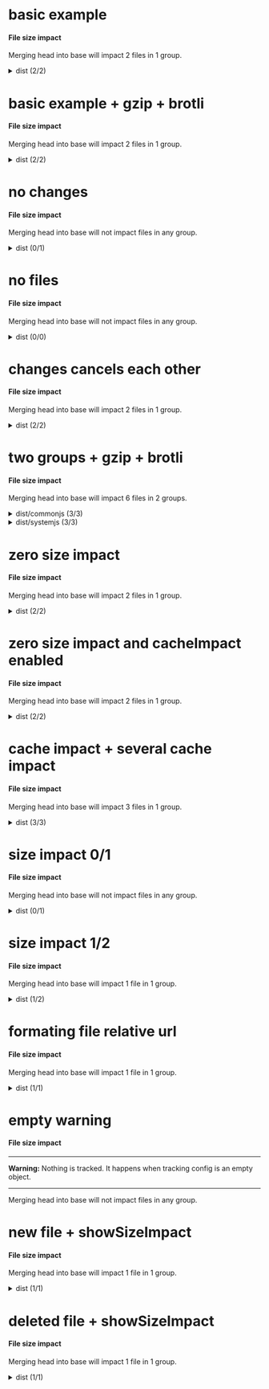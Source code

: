 # basic example

<!-- Generated by @jsenv/file-size-impact -->
<h4 id="file-size-impact">File size impact</h4>

<p>Merging head into base will impact 2 files in 1 group.</p>
<details>
  <summary>dist (2/2)</summary>
  <table>
    <thead>
      <tr>
        <th nowrap>File</th>
        <th nowrap>new size</th>
      </tr>
    </thead>
    <tbody>
      <tr>
        <td nowrap>dist/bar.js</td>
        <td nowrap>110B (+10B / +10%)</td>
      </tr>
      <tr>
        <td nowrap>dist/foo.js</td>
        <td nowrap>115B (+15B / +15%)</td>
      </tr>
    </tbody>
    <tfoot>
      <tr>
        <td nowrap><strong>Whole group</strong></td>
        <td nowrap>225B (+25B / +12.5%)</td>
      </tr>
    </tfoot>
  </table>
</details>

# basic example + gzip + brotli

<!-- Generated by @jsenv/file-size-impact -->
<h4 id="file-size-impact">File size impact</h4>

<p>Merging head into base will impact 2 files in 1 group.</p>
<details>
  <summary>dist (2/2)</summary>
  <table>
    <thead>
      <tr>
        <th nowrap>File</th>
        <th nowrap>new size</th>
        <th nowrap>new gzip size</th>
        <th nowrap>new brotli size</th>
      </tr>
    </thead>
    <tbody>
      <tr>
        <td nowrap>dist/bar.js</td>
        <td nowrap>110B (+10B / +10%)</td>
        <td nowrap>22B (+2B / +10%)</td>
        <td nowrap>19B (+1B / +5.56%)</td>
      </tr>
      <tr>
        <td nowrap>dist/foo.js</td>
        <td nowrap>115B (+15B / +15%)</td>
        <td nowrap>24B (+4B / +20%)</td>
        <td nowrap>21B (+3B / +16.67%)</td>
      </tr>
    </tbody>
    <tfoot>
      <tr>
        <td nowrap><strong>Whole group</strong></td>
        <td nowrap>225B (+25B / +12.5%)</td>
        <td nowrap>46B (+6B / +15%)</td>
        <td nowrap>40B (+4B / +11.11%)</td>
      </tr>
    </tfoot>
  </table>
</details>

# no changes

<!-- Generated by @jsenv/file-size-impact -->
<h4 id="file-size-impact">File size impact</h4>

<p>Merging head into base will not impact files in any group.</p>
<details>
  <summary>dist (0/1)</summary>
  <p>No impact on files in dist group.</p>
</details>

# no files

<!-- Generated by @jsenv/file-size-impact -->
<h4 id="file-size-impact">File size impact</h4>

<p>Merging head into base will not impact files in any group.</p>
<details>
  <summary>dist (0/0)</summary>
  <p>No file in dist group (see config below).</p>

```json
{
  "*/**": false
}
```

</details>

# changes cancels each other

<!-- Generated by @jsenv/file-size-impact -->
<h4 id="file-size-impact">File size impact</h4>

<p>Merging head into base will impact 2 files in 1 group.</p>
<details>
  <summary>dist (2/2)</summary>
  <table>
    <thead>
      <tr>
        <th nowrap>File</th>
        <th nowrap>new size</th>
      </tr>
    </thead>
    <tbody>
      <tr>
        <td nowrap>dist/file-a.js</td>
        <td nowrap>15B (+5B / +50%)</td>
      </tr>
      <tr>
        <td nowrap>dist/file-b.js</td>
        <td nowrap>10B (-5B / -33.33%)</td>
      </tr>
    </tbody>
    <tfoot>
      <tr>
        <td nowrap><strong>Whole group</strong></td>
        <td nowrap>25B (0B / +0%)</td>
      </tr>
    </tfoot>
  </table>
</details>

# two groups + gzip + brotli

<!-- Generated by @jsenv/file-size-impact -->
<h4 id="file-size-impact">File size impact</h4>

<p>Merging head into base will impact 6 files in 2 groups.</p>
<details>
  <summary>dist/commonjs (3/3)</summary>
  <table>
    <thead>
      <tr>
        <th nowrap>File</th>
        <th nowrap>new size</th>
        <th nowrap>new gzip size</th>
        <th nowrap>new brotli size</th>
      </tr>
    </thead>
    <tbody>
      <tr>
        <td nowrap><del>dist/commonjs/bar.js</del></td>
        <td nowrap>0B (-100B / -100%)</td>
        <td nowrap>0B (-10B / -100%)</td>
        <td nowrap>0B (-9B / -100%)</td>
      </tr>
      <tr>
        <td nowrap>dist/commonjs/foo.js[new]</td>
        <td nowrap>120B (+120B)</td>
        <td nowrap>12B (+12B)</td>
        <td nowrap>11B (+11B)</td>
      </tr>
      <tr>
        <td nowrap>dist/commonjs/hello.js</td>
        <td nowrap>182.62KB (+19.53KB / +11.98%)</td>
        <td nowrap>1.76KB (+200B / +12.5%)</td>
        <td nowrap>1.66KB (+200B / +13.33%)</td>
      </tr>
    </tbody>
    <tfoot>
      <tr>
        <td nowrap><strong>Whole group</strong></td>
        <td nowrap>182.73KB (+19.55KB / +11.98%)</td>
        <td nowrap>1.77KB (+202B / +12.55%)</td>
        <td nowrap>1.67KB (+202B / +13.39%)</td>
      </tr>
    </tfoot>
  </table>
</details>

<details>
  <summary>dist/systemjs (3/3)</summary>
  <table>
    <thead>
      <tr>
        <th nowrap>File</th>
        <th nowrap>new size</th>
        <th nowrap>new gzip size</th>
        <th nowrap>new brotli size</th>
      </tr>
    </thead>
    <tbody>
      <tr>
        <td nowrap><del>dist/systemjs/bar.js</del></td>
        <td nowrap>0B (-100B / -100%)</td>
        <td nowrap>0B (-10B / -100%)</td>
        <td nowrap>0B (-9B / -100%)</td>
      </tr>
      <tr>
        <td nowrap>dist/systemjs/foo.js[new]</td>
        <td nowrap>120B (+120B)</td>
        <td nowrap>12B (+12B)</td>
        <td nowrap>11B (+11B)</td>
      </tr>
      <tr>
        <td nowrap>dist/systemjs/hello.js</td>
        <td nowrap>182.62KB (+19.53KB / +11.98%)</td>
        <td nowrap>1.76KB (+200B / +12.5%)</td>
        <td nowrap>1.66KB (+200B / +13.33%)</td>
      </tr>
    </tbody>
    <tfoot>
      <tr>
        <td nowrap><strong>Whole group</strong></td>
        <td nowrap>182.73KB (+19.55KB / +11.98%)</td>
        <td nowrap>1.77KB (+202B / +12.55%)</td>
        <td nowrap>1.67KB (+202B / +13.39%)</td>
      </tr>
    </tfoot>
  </table>
</details>

# zero size impact

<!-- Generated by @jsenv/file-size-impact -->
<h4 id="file-size-impact">File size impact</h4>

<p>Merging head into base will impact 2 files in 1 group.</p>
<details>
  <summary>dist (2/2)</summary>
  <table>
    <thead>
      <tr>
        <th nowrap>File</th>
        <th nowrap>new size</th>
      </tr>
    </thead>
    <tbody>
      <tr>
        <td nowrap>dist/bar.js</td>
        <td nowrap>315B (+15B / +5%)</td>
      </tr>
      <tr>
        <td nowrap>dist/foo.js</td>
        <td nowrap>2.44KB (0B / +0%)</td>
      </tr>
    </tbody>
    <tfoot>
      <tr>
        <td nowrap><strong>Whole group</strong></td>
        <td nowrap>2.75KB (+15B / +0.54%)</td>
      </tr>
    </tfoot>
  </table>
</details>

# zero size impact and cacheImpact enabled

<!-- Generated by @jsenv/file-size-impact -->
<h4 id="file-size-impact">File size impact</h4>

<p>Merging head into base will impact 2 files in 1 group.</p>
<details>
  <summary>dist (2/2)</summary>
  <table>
    <thead>
      <tr>
        <th nowrap>File</th>
        <th nowrap>new size</th>
      </tr>
    </thead>
    <tbody>
      <tr>
        <td nowrap>dist/bar.js</td>
        <td nowrap>315B (+15B / +5%)</td>
      </tr>
      <tr>
        <td nowrap>dist/foo.js</td>
        <td nowrap>2.44KB (0B / +0%)</td>
      </tr>
    </tbody>
    <tfoot>
      <tr>
        <td nowrap><strong>Whole group</strong></td>
        <td nowrap>2.75KB (+15B / +0.54%)</td>
      </tr>
      <tr>
        <td nowrap><strong>Cache impact</strong></td>
        <td nowrap>2.75KB</td>
      </tr>
    </tfoot>
  </table>
</details>

# cache impact + several cache impact

<!-- Generated by @jsenv/file-size-impact -->
<h4 id="file-size-impact">File size impact</h4>

<p>Merging head into base will impact 3 files in 1 group.</p>
<details>
  <summary>dist (3/3)</summary>
  <table>
    <thead>
      <tr>
        <th nowrap>File</th>
        <th nowrap>new size</th>
      </tr>
    </thead>
    <tbody>
      <tr>
        <td nowrap>dist/bar.js</td>
        <td nowrap>110B (+10B / +10%)</td>
      </tr>
      <tr>
        <td nowrap>dist/foo.js[new]</td>
        <td nowrap>100B (+100B)</td>
      </tr>
      <tr>
        <td nowrap>dist/hello.js</td>
        <td nowrap>110B (+10B / +10%)</td>
      </tr>
    </tbody>
    <tfoot>
      <tr>
        <td nowrap><strong>Whole group</strong></td>
        <td nowrap>320B (+120B / +60%)</td>
      </tr>
      <tr>
        <td nowrap><strong>Cache impact</strong></td>
        <td nowrap>320B</td>
      </tr>
    </tfoot>
  </table>
</details>

# size impact 0/1

<!-- Generated by @jsenv/file-size-impact -->
<h4 id="file-size-impact">File size impact</h4>

<p>Merging head into base will not impact files in any group.</p>
<details>
  <summary>dist (0/1)</summary>
  <details>
  <summary>Hidden (1)</summary>
  <table>
    <thead>
      <tr>
        <th nowrap>File</th>
        <th nowrap>new size</th>
      </tr>
    </thead>
    <tbody>
      <tr>
        <td nowrap>dist/bar.js</td>
        <td nowrap>101B (+1B / +1%)</td>
      </tr>
    </tbody>
    <tfoot>
      <tr>
        <td nowrap><strong>Whole group</strong></td>
        <td nowrap>101B (+1B / +1%)</td>
      </tr>
    </tfoot>
  </table>
  </details>
</details>

# size impact 1/2

<!-- Generated by @jsenv/file-size-impact -->
<h4 id="file-size-impact">File size impact</h4>

<p>Merging head into base will impact 1 file in 1 group.</p>
<details>
  <summary>dist (1/2)</summary>
  <table>
    <thead>
      <tr>
        <th nowrap>File</th>
        <th nowrap>new size</th>
      </tr>
    </thead>
    <tbody>
      <tr>
        <td nowrap>dist/foo.js</td>
        <td nowrap>115B (+14B / +13.86%)</td>
      </tr>
    </tbody>
    <tfoot>
      <tr>
        <td nowrap><strong>Whole group</strong></td>
        <td nowrap>216B (+15B / +7.46%)</td>
      </tr>
    </tfoot>
  </table>
  <details>
  <summary>Hidden (1)</summary>
  <table>
    <thead>
      <tr>
        <th nowrap>File</th>
        <th nowrap>new size</th>
      </tr>
    </thead>
    <tbody>
      <tr>
        <td nowrap>dist/bar.js</td>
        <td nowrap>101B (+1B / +1%)</td>
      </tr>
    </tbody>
    <tfoot>
      <tr>
        <td nowrap><strong>Whole group</strong></td>
        <td nowrap>216B (+15B / +7.46%)</td>
      </tr>
    </tfoot>
  </table>
  </details>
</details>

# formating file relative url

<!-- Generated by @jsenv/file-size-impact -->
<h4 id="file-size-impact">File size impact</h4>

<p>Merging head into base will impact 1 file in 1 group.</p>
<details>
  <summary>dist (1/1)</summary>
  <table>
    <thead>
      <tr>
        <th nowrap>File</th>
        <th nowrap>new size</th>
      </tr>
    </thead>
    <tbody>
      <tr>
        <td nowrap>foo.js</td>
        <td nowrap>115B (+14B / +13.86%)</td>
      </tr>
    </tbody>
    <tfoot>
      <tr>
        <td nowrap><strong>Whole group</strong></td>
        <td nowrap>115B (+14B / +13.86%)</td>
      </tr>
    </tfoot>
  </table>
</details>

# empty warning

<!-- Generated by @jsenv/file-size-impact -->
<h4 id="file-size-impact">File size impact</h4>

---

**Warning:** Nothing is tracked. It happens when tracking config is an empty object.

---

<p>Merging head into base will not impact files in any group.</p>

# new file + showSizeImpact

<!-- Generated by @jsenv/file-size-impact -->
<h4 id="file-size-impact">File size impact</h4>

<p>Merging head into base will impact 1 file in 1 group.</p>
<details>
  <summary>dist (1/1)</summary>
  <table>
    <thead>
      <tr>
        <th nowrap>File</th>
        <th nowrap>new size</th>
      </tr>
    </thead>
    <tbody>
      <tr>
        <td nowrap>dist/foo.js[new]</td>
        <td nowrap>110B (+110B)</td>
      </tr>
    </tbody>
    <tfoot>
      <tr>
        <td nowrap><strong>Whole group</strong></td>
        <td nowrap>110B (+110B / +100%)</td>
      </tr>
    </tfoot>
  </table>
</details>

# deleted file + showSizeImpact

<!-- Generated by @jsenv/file-size-impact -->
<h4 id="file-size-impact">File size impact</h4>

<p>Merging head into base will impact 1 file in 1 group.</p>
<details>
  <summary>dist (1/1)</summary>
  <table>
    <thead>
      <tr>
        <th nowrap>File</th>
        <th nowrap>new size</th>
      </tr>
    </thead>
    <tbody>
      <tr>
        <td nowrap><del>dist/foo.js</del></td>
        <td nowrap>0B (-110B / -100%)</td>
      </tr>
    </tbody>
    <tfoot>
      <tr>
        <td nowrap><strong>Whole group</strong></td>
        <td nowrap>0B (-110B / -100%)</td>
      </tr>
    </tfoot>
  </table>
</details>
